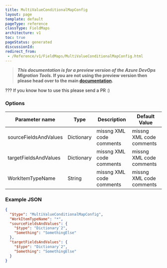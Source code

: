 ```yaml
---
title: MultiValueConditionalMapConfig
layout: page
template: default
pageType: reference
classType: FieldMaps
architecture: v1
toc: true
pageStatus: generated
discussionId: 
redirect_from: 
 - /Reference/v1/FieldMaps/MultiValueConditionalMapConfig.html
---
```



>**_This documentation is for a preview version of the Azure DevOps Migration Tools._ If you are not using the preview version then please head over to the main [documentation](https://nkdagility.com/docs/azure-devops-migration-tools).**

??? If you know how to use this please send a PR :)

### Options

| Parameter name         | Type    | Description                              | Default Value                            |
|------------------------|---------|------------------------------------------|------------------------------------------|
| sourceFieldsAndValues | Dictionary | missng XML code comments | missng XML code comments |
| targetFieldsAndValues | Dictionary | missng XML code comments | missng XML code comments |
| WorkItemTypeName | String | missng XML code comments | missng XML code comments |


### Example JSON

```JSON
{
  "$type": "MultiValueConditionalMapConfig",
  "WorkItemTypeName": "*",
  "sourceFieldsAndValues": {
    "$type": "Dictionary`2",
    "Something": "SomethingElse"
  },
  "targetFieldsAndValues": {
    "$type": "Dictionary`2",
    "Something": "SomethingElse"
  }
}
```